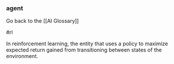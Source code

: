 ### agent

Go back to the [[AI Glossary]]

#rl

In reinforcement learning, the entity that uses a policy to maximize expected return gained from transitioning between states of the environment.

